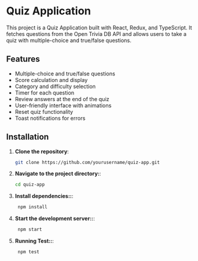 # Quiz Application

This project is a Quiz Application built with React, Redux, and TypeScript. It fetches questions from the Open Trivia DB API and allows users to take a quiz with multiple-choice and true/false questions.

## Features

- Multiple-choice and true/false questions
- Score calculation and display
- Category and difficulty selection
- Timer for each question
- Review answers at the end of the quiz
- User-friendly interface with animations
- Reset quiz functionality
- Toast notifications for errors

## Installation

1. **Clone the repository**:
   ```bash
   git clone https://github.com/yourusername/quiz-app.git

2. **Navigate to the project directory:**:
   ```bash
   cd quiz-app

3. **Install dependencies::**:
   ```bash
    npm install
4. **Start the development server::**:
   ```bash
    npm start
4. **Running Test::**:
   ```bash
    npm test